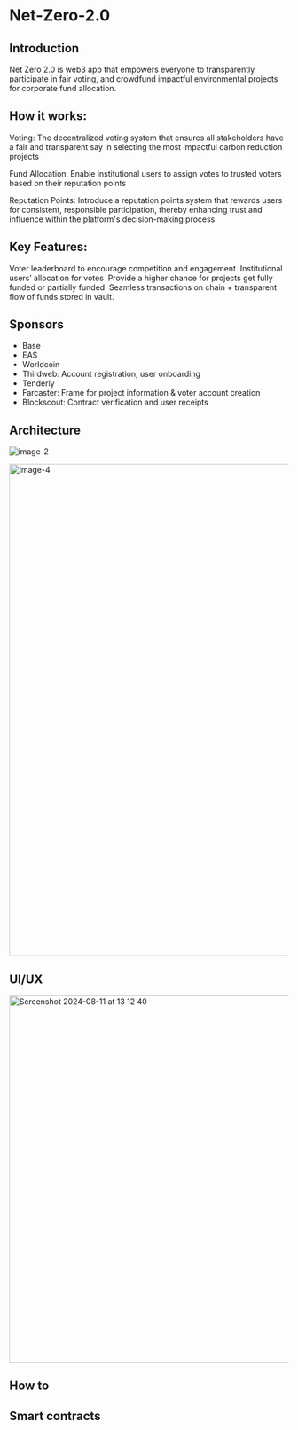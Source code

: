 # Net-Zero-2.0

## Introduction

Net Zero 2.0 is web3 app that empowers everyone to transparently  participate in fair voting, and crowdfund impactful environmental projects for corporate fund allocation.

## How it works:

Voting: The decentralized voting system that ensures all stakeholders have a fair and transparent say in selecting the most impactful carbon reduction projects

Fund Allocation: Enable institutional users to assign votes to trusted voters based on their reputation points

Reputation Points: Introduce a reputation points system that rewards users for consistent, responsible participation, thereby enhancing trust and influence within the platform's decision-making process

## Key Features:

Voter leaderboard to encourage competition and engagement 
Institutional users’ allocation for votes 
Provide a higher chance for projects get fully funded or partially funded 
Seamless transactions on chain + transparent flow of funds stored in vault.

## Sponsors

- Base
- EAS
- Worldcoin
- Thirdweb: Account registration, user onboarding
- Tenderly
- Farcaster: Frame for project information & voter account creation
- Blockscout: Contract verification and user receipts

## Architecture

![image-2](https://github.com/user-attachments/assets/cda5c6da-e5e2-4c89-a71f-9fc059a9ce77)

<img width="887" alt="image-4" src="https://github.com/user-attachments/assets/46aef15a-260e-44e7-a693-8196f2c20568">

## UI/UX
<img width="662" alt="Screenshot 2024-08-11 at 13 12 40" src="https://github.com/user-attachments/assets/c87da9e2-763c-450c-8d19-40dcba78b025">


## How to

## Smart contracts



